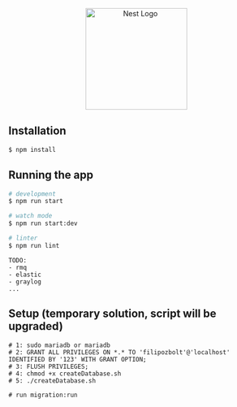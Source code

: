 <p align="center">
  <a href="http://nestjs.com/" target="blank"><img src="https://nestjs.com/img/logo-small.svg" width="200" alt="Nest Logo" /></a>
</p>

[circleci-image]: https://img.shields.io/circleci/build/github/nestjs/nest/master?token=abc123def456

[circleci-url]: https://circleci.com/gh/nestjs/nest

## Installation

```bash
$ npm install
```

## Running the app

```bash
# development
$ npm run start

# watch mode
$ npm run start:dev

# linter
$ npm run lint
```

```
TODO: 
- rmq
- elastic
- graylog
...
```

## Setup (temporary solution, script will be upgraded)

```
# 1: sudo mariadb or mariadb
# 2: GRANT ALL PRIVILEGES ON *.* TO 'filipozbolt'@'localhost' IDENTIFIED BY '123' WITH GRANT OPTION;
# 3: FLUSH PRIVILEGES;
# 4: chmod +x createDatabase.sh
# 5: ./createDatabase.sh

# run migration:run
```